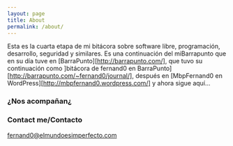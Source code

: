 ```yaml
---
layout: page
title: About
permalink: /about/
---
```


Esta es la cuarta etapa de mi bitácora sobre software libre, programación, desarrollo, seguridad y similares. Es una continuación del miBarrapunto que en su día tuve en [BarraPunto][http://barrapunto.com/], que tuvo su continuación como ]bitácora de fernand0 en BarraPunto][http://barrapunto.com/~fernand0/journal/], después en [MbpFernand0 en WordPress][http://mbpfernand0.wordpress.com/] y ahora sigue aquí...

### ¿Nos acompañan¿

### Contact me/Contacto

[fernand0@elmundoesimperfecto.com](mailto:fernand0@elmundoesimperfecto.com)
